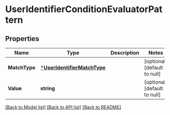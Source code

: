 # UserIdentifierConditionEvaluatorPattern

## Properties
Name | Type | Description | Notes
------------ | ------------- | ------------- | -------------
**MatchType** | [***UserIdentifierMatchType**](UserIdentifierMatchType.md) |  | [optional] [default to null]
**Value** | **string** |  | [optional] [default to null]

[[Back to Model list]](../README.md#documentation-for-models) [[Back to API list]](../README.md#documentation-for-api-endpoints) [[Back to README]](../README.md)

